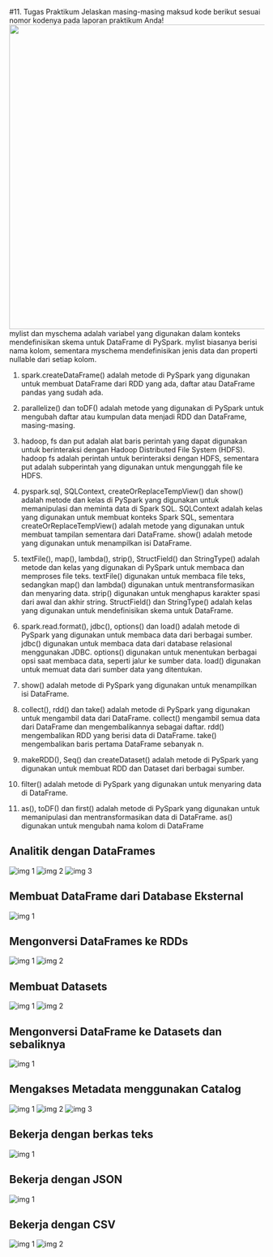 #11. Tugas Praktikum
Jelaskan masing-masing maksud kode berikut sesuai nomor kodenya pada laporan praktikum Anda!
<img src=https://user-images.githubusercontent.com/72254185/233408584-c7b6c5ec-fe8f-4419-b92b-05df11dc78ac.png width="600px">
mylist dan myschema adalah variabel yang digunakan dalam konteks mendefinisikan skema untuk DataFrame di PySpark. mylist biasanya berisi nama kolom, sementara myschema mendefinisikan jenis data dan properti nullable dari setiap kolom.

1. spark.createDataFrame() adalah metode di PySpark yang digunakan untuk membuat DataFrame dari RDD yang ada, daftar atau DataFrame pandas yang sudah ada.

2. parallelize() dan toDF() adalah metode yang digunakan di PySpark untuk mengubah daftar atau kumpulan data menjadi RDD dan DataFrame, masing-masing.

3. hadoop, fs dan put adalah alat baris perintah yang dapat digunakan untuk berinteraksi dengan Hadoop Distributed File System (HDFS). hadoop fs adalah perintah untuk berinteraksi dengan HDFS, sementara put adalah subperintah yang digunakan untuk mengunggah file ke HDFS.

4. pyspark.sql, SQLContext, createOrReplaceTempView() dan show() adalah metode dan kelas di PySpark yang digunakan untuk memanipulasi dan meminta data di Spark SQL. SQLContext adalah kelas yang digunakan untuk membuat konteks Spark SQL, sementara createOrReplaceTempView() adalah metode yang digunakan untuk membuat tampilan sementara dari DataFrame. show() adalah metode yang digunakan untuk menampilkan isi DataFrame.

5. textFile(), map(), lambda(), strip(), StructField() dan StringType() adalah metode dan kelas yang digunakan di PySpark untuk membaca dan memproses file teks. textFile() digunakan untuk membaca file teks, sedangkan map() dan lambda() digunakan untuk mentransformasikan dan menyaring data. strip() digunakan untuk menghapus karakter spasi dari awal dan akhir string. StructField() dan StringType() adalah kelas yang digunakan untuk mendefinisikan skema untuk DataFrame.

6. spark.read.format(), jdbc(), options() dan load() adalah metode di PySpark yang digunakan untuk membaca data dari berbagai sumber. jdbc() digunakan untuk membaca data dari database relasional menggunakan JDBC. options() digunakan untuk menentukan berbagai opsi saat membaca data, seperti jalur ke sumber data. load() digunakan untuk memuat data dari sumber data yang ditentukan.

7. show() adalah metode di PySpark yang digunakan untuk menampilkan isi DataFrame.

8. collect(), rdd() dan take() adalah metode di PySpark yang digunakan untuk mengambil data dari DataFrame. collect() mengambil semua data dari DataFrame dan mengembalikannya sebagai daftar. rdd() mengembalikan RDD yang berisi data di DataFrame. take() mengembalikan baris pertama DataFrame sebanyak n.

9. makeRDD(), Seq() dan createDataset() adalah metode di PySpark yang digunakan untuk membuat RDD dan Dataset dari berbagai sumber.

10. filter() adalah metode di PySpark yang digunakan untuk menyaring data di DataFrame.

11. as(), toDF() dan first() adalah metode di PySpark yang digunakan untuk memanipulasi dan mentransformasikan data di DataFrame. as() digunakan untuk mengubah nama kolom di DataFrame

## Analitik dengan DataFrames
![img 1](01_dataframe/1.png )
![img 2](01_dataframe/2.png )
![img 3](01_dataframe/3.png )

## Membuat DataFrame dari Database Eksternal
![img 1](02_dataframe_mysql/1.png )

## Mengonversi DataFrames ke RDDs
![img 1](03_convert_df_rdd/1.png)
![img 2](03_convert_df_rdd/2.png)

## Membuat Datasets
![img 1](04_datasets/1.png)
![img 2](04_datasets/2.png)

## Mengonversi DataFrame ke Datasets dan sebaliknya
![img 1](05_convert_df_ds/1.png)

## Mengakses Metadata menggunakan Catalog
![img 1](06_access_metadata/1.png)
![img 2](06_access_metadata/2.png)
![img 3](06_access_metadata/3.png)

## Bekerja dengan berkas teks
![img 1](07_impor_txt/1.png)

## Bekerja dengan JSON
![img 1](08_impor_json/1.png)

## Bekerja dengan CSV
![img 1](09_impor_csv/1.png)
![img 2](09_impor_csv/2.png)
